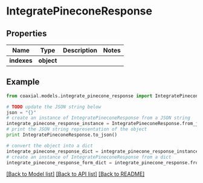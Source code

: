 # IntegratePineconeResponse


## Properties
Name | Type | Description | Notes
------------ | ------------- | ------------- | -------------
**indexes** | **object** |  | 

## Example

```python
from coaxial.models.integrate_pinecone_response import IntegratePineconeResponse

# TODO update the JSON string below
json = "{}"
# create an instance of IntegratePineconeResponse from a JSON string
integrate_pinecone_response_instance = IntegratePineconeResponse.from_json(json)
# print the JSON string representation of the object
print IntegratePineconeResponse.to_json()

# convert the object into a dict
integrate_pinecone_response_dict = integrate_pinecone_response_instance.to_dict()
# create an instance of IntegratePineconeResponse from a dict
integrate_pinecone_response_form_dict = integrate_pinecone_response.from_dict(integrate_pinecone_response_dict)
```
[[Back to Model list]](../README.md#documentation-for-models) [[Back to API list]](../README.md#documentation-for-api-endpoints) [[Back to README]](../README.md)


